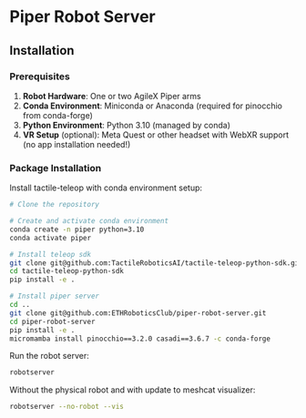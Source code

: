 # Piper Robot Server

## Installation

### Prerequisites

1. **Robot Hardware**: One or two AgileX Piper arms
2. **Conda Environment**: Miniconda or Anaconda (required for pinocchio from conda-forge)
3. **Python Environment**: Python 3.10 (managed by conda)
4. **VR Setup** (optional): Meta Quest or other headset with WebXR support (no app installation needed!)

### Package Installation

Install tactile-teleop with conda environment setup:

```bash
# Clone the repository

# Create and activate conda environment
conda create -n piper python=3.10
conda activate piper

# Install teleop sdk
git clone git@github.com:TactileRoboticsAI/tactile-teleop-python-sdk.git
cd tactile-teleop-python-sdk
pip install -e .

# Install piper server
cd ..
git clone git@github.com:ETHRoboticsClub/piper-robot-server.git
cd piper-robot-server
pip install -e .
micromamba install pinocchio==3.2.0 casadi==3.6.7 -c conda-forge
```

Run the robot server:

```bash
robotserver
```

Without the physical robot and with update to meshcat visualizer:

```bash
robotserver --no-robot --vis
```

